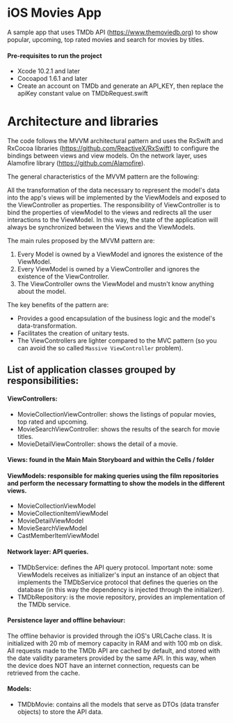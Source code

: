 # iOS Movies App

A sample app that uses TMDb API (https://www.themoviedb.org) to show popular, upcoming, top rated movies and 
search for movies by titles.

#### Pre-requisites to run the project
* Xcode 10.2.1 and later
* Cocoapod 1.6.1 and later
* Create an account on TMDb and generate an API_KEY, then replace the apiKey constant value on TMDbRequest.swift

# Architecture and libraries
The code follows the MVVM architectural pattern and uses the RxSwift and RxCocoa libraries (https://github.com/ReactiveX/RxSwift) to configure the bindings between views and view models. On the network layer, uses Alamofire library (https://github.com/Alamofire).

The general characteristics of the MVVM pattern are the following:

All the transformation of the data necessary to represent the model's data into the app's views will be implemented by the ViewModels and exposed to the ViewController as properties. The responsibility of ViewController is to bind the properties of viewModel to the views and redirects all the user interactions to the ViewModel. In this way, the state of the application will always be synchronized between the Views and the ViewModels.

The main rules proposed by the MVVM pattern are:
1. Every Model is owned by a ViewModel and ignores the existence of the ViewModel.
2. Every ViewModel is owned by a ViewController and ignores the existence of the ViewController.
3. The ViewController owns the ViewModel and mustn't know anything about the model.

The key benefits of the pattern are:
* Provides a good encapsulation of the business logic and the model's data-transformation.
* Facilitates the creation of unitary tests.
* The ViewControllers are lighter compared to the MVC pattern (so you can avoid the so called `Massive ViewController` problem).

## List of application classes grouped by responsibilities:
#### ViewControllers:
* MovieCollectionViewController: shows the listings of popular movies, top rated and upcoming.
* MovieSearchViewController: shows the results of the search for movie titles.
* MovieDetailViewController: shows the detail of a movie.

#### Views: found in the Main Main Storyboard and within the Cells / folder

#### ViewModels: responsible for making queries using the film repositories and perform the necessary formatting to show the models in the different views.
* MovieCollectionViewModel
* MovieCollectionItemViewModel
* MovieDetailViewModel
* MovieSearchViewModel
* CastMemberItemViewModel

#### Network layer: API queries.
* TMDbService: defines the API query protocol. Important note: some ViewModels receives as initializer's input an instance of an object that implements the TMDbService protocol that defines the queries on the database (in this way the dependency is injected through the initializer).
* TMDbRepository: is the movie repository, provides an implementation of the TMDb service.

#### Persistence layer and offline behaviour:
The offline behavior is provided through the iOS's URLCache class. It is initialized with 20 mb of memory capacity in RAM and with 100 mb on disk. All requests made to the TMDb API are cached by default, and stored with the date validity parameters provided by the same API. In this way, when the device does NOT have an internet connection, requests can be retrieved from the cache.

#### Models:
* TMDbMovie: contains all the models that serve as DTOs (data transfer objects) to store the API data.
